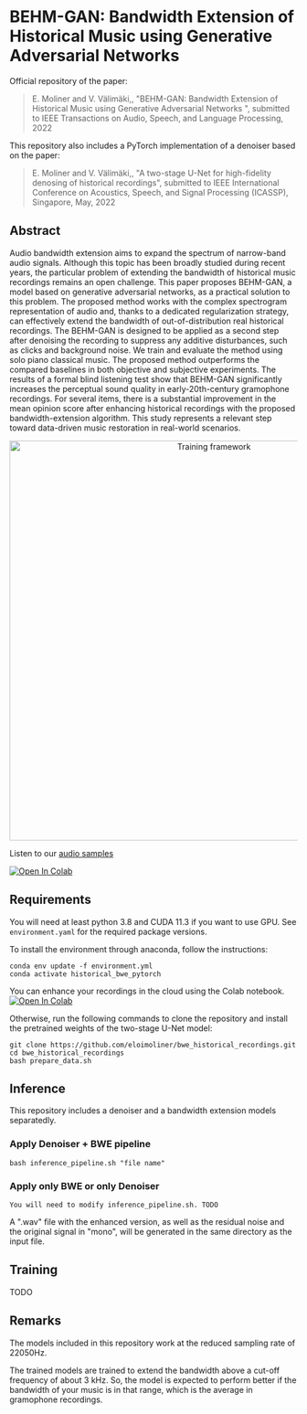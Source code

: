 # BEHM-GAN: Bandwidth Extension of Historical Music using Generative Adversarial Networks

Official repository of the paper:

> E. Moliner and V. Välimäki,, "BEHM-GAN: Bandwidth Extension of Historical Music using Generative Adversarial Networks
", submitted to IEEE Transactions on Audio, Speech, and Language Processing, 2022

This repository also includes a PyTorch implementation of a denoiser based on the paper:

> E. Moliner and V. Välimäki,, "A two-stage U-Net for high-fidelity denosing of historical recordings", submitted to IEEE International Conference on Acoustics, Speech, and Signal Processing (ICASSP), Singapore, May, 2022


## Abstract
Audio bandwidth extension aims to expand the spectrum of narrow-band audio signals. Although this topic has been broadly studied during recent years, the particular problem of extending the bandwidth of historical music recordings remains an open challenge. This paper proposes BEHM-GAN, a model based on generative adversarial networks, as a practical solution to this problem. The proposed method works with the complex spectrogram representation of audio and, thanks to a dedicated regularization strategy, can effectively extend the bandwidth of out-of-distribution real historical recordings. The BEHM-GAN is designed to be applied as a second step after denoising the recording to suppress any additive disturbances, such as clicks and background noise. We train and evaluate the method using solo piano classical music. The proposed method outperforms the compared baselines in both objective and subjective experiments. The results of a formal blind listening test show that BEHM-GAN significantly increases the perceptual sound quality in early-20th-century gramophone recordings. For several items, there is a substantial improvement in the mean opinion score after enhancing historical recordings with the proposed bandwidth-extension algorithm. This study represents a relevant step toward data-driven music restoration in real-world scenarios. 

<p align="center">
<img src="https://user-images.githubusercontent.com/64018465/163122490-55aedb3b-7b21-46fc-838a-9fe90eb09b3e.png" alt="Training framework"
width="700px"></p>

Listen to our [audio samples](http://research.spa.aalto.fi/publications/papers/ieee-taslp-behm-gan/)

[![Open In Colab](https://colab.research.google.com/assets/colab-badge.svg)](https://colab.research.google.com/github/eloimoliner/bwe_historical_recordings/blob/main/colab/demo.ipynb)

## Requirements
You will need at least python 3.8 and CUDA 11.3 if you want to use GPU. See `environment.yaml` for the required package versions.

To install the environment through anaconda, follow the instructions:

    conda env update -f environment.yml
    conda activate historical_bwe_pytorch

You can enhance your recordings in the cloud using the Colab notebook. [![Open In Colab](https://colab.research.google.com/assets/colab-badge.svg)](https://colab.research.google.com/github/eloimoliner/bwe_historical_recordings/blob/main/colab/demo.ipynb)

Otherwise, run the following commands to clone the repository and install the pretrained weights of the two-stage U-Net model:

    git clone https://github.com/eloimoliner/bwe_historical_recordings.git
    cd bwe_historical_recordings
    bash prepare_data.sh
    
## Inference

This repository includes a denoiser and a bandwidth extension models separatedly.
    
### Apply Denoiser + BWE pipeline

    bash inference_pipeline.sh "file name"
    
### Apply only BWE or only Denoiser

    You will need to modify inference_pipeline.sh. TODO
    
A ".wav" file with the enhanced version, as well as the residual noise and the original signal in "mono", will be generated in the same directory as the input file.

## Training
TODO

## Remarks
The models included in this repository work at the reduced sampling rate of 22050Hz. 

The trained models are trained to extend the bandwidth above a cut-off frequency of about 3 kHz. So, the model is expected to perform better if the bandwidth of your music is in that range, which is the average in gramophone recordings.



